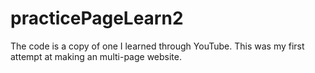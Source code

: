 # practicePageLearn2
The code is a copy of one I learned through YouTube. This was my first attempt at making an multi-page website.
